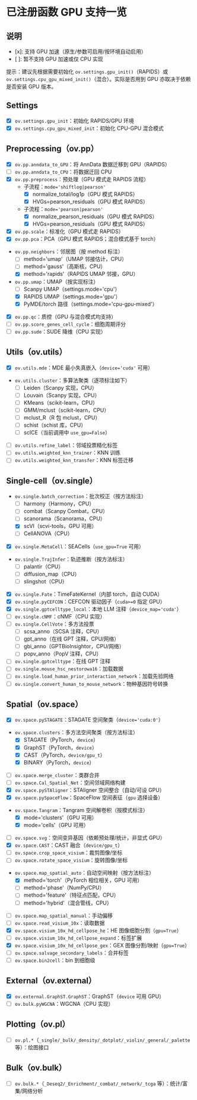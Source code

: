 # 已注册函数 GPU 支持一览

## 说明
- [x]: 支持 GPU 加速（原生/参数可启用/按环境自动启用）
- [ ]: 暂不支持 GPU 加速或仅 CPU 实现

提示：建议先根据需要初始化 `ov.settings.gpu_init()`（RAPIDS）或 `ov.settings.cpu_gpu_mixed_init()`（混合）。实际是否用到 GPU 亦取决于依赖是否安装 GPU 版本。

## Settings
- [x] `ov.settings.gpu_init`：初始化 RAPIDS/GPU 环境
- [x] `ov.settings.cpu_gpu_mixed_init`：初始化 CPU-GPU 混合模式

## Preprocessing（ov.pp）
- [x] `ov.pp.anndata_to_GPU`：将 AnnData 数据迁移到 GPU（RAPIDS）
- [ ] `ov.pp.anndata_to_CPU`：将数据迁回 CPU
- [x] `ov.pp.preprocess`：预处理（GPU 模式走 RAPIDS 流程）
  - 子流程：`mode='shiftlog|pearson'`
    - [x] normalize_total/log1p（GPU 模式 RAPIDS）
    - [x] HVGs=pearson_residuals（GPU 模式 RAPIDS）
  - 子流程：`mode='pearson|pearson'`
    - [x] normalize_pearson_residuals（GPU 模式 RAPIDS）
    - [x] HVGs=pearson_residuals（GPU 模式 RAPIDS）
- [x] `ov.pp.scale`：标准化（GPU 模式走 RAPIDS）
- [x] `ov.pp.pca`：PCA（GPU 模式 RAPIDS；混合模式基于 torch）
- `ov.pp.neighbors`：邻居图（按 method 标注）
  - [ ] method='umap'（UMAP 邻接估计，CPU）
  - [ ] method='gauss'（高斯核，CPU）
  - [x] method='rapids'（RAPIDS UMAP 邻接，GPU）
- `ov.pp.umap`：UMAP（按实现标注）
  - [ ] Scanpy UMAP（settings.mode='cpu'）
  - [x] RAPIDS UMAP（settings.mode='gpu'）
  - [x] PyMDE/torch 路径（settings.mode='cpu-gpu-mixed'）
- [x] `ov.pp.qc`：质控（GPU 与混合模式均支持）
- [ ] `ov.pp.score_genes_cell_cycle`：细胞周期评分
- [ ] `ov.pp.sude`：SUDE 降维（CPU 实现）

## Utils（ov.utils）
- [x] `ov.utils.mde`：MDE 最小失真嵌入（`device='cuda'` 可用）
- `ov.utils.cluster`：多算法聚类（逐项标注如下）
  - [ ] Leiden（Scanpy 实现，CPU）
  - [ ] Louvain（Scanpy 实现，CPU）
  - [ ] KMeans（scikit-learn，CPU）
  - [ ] GMM/mclust（scikit-learn，CPU）
  - [ ] mclust_R（R 包 mclust，CPU）
  - [ ] schist（schist 库，CPU）
  - [ ] scICE（当前调用中 `use_gpu=False`）
- [ ] `ov.utils.refine_label`：邻域投票精化标签
- [ ] `ov.utils.weighted_knn_trainer`：KNN 训练
- [ ] `ov.utils.weighted_knn_transfer`：KNN 标签迁移

## Single-cell（ov.single）
- `ov.single.batch_correction`：批次校正（按方法标注）
  - [ ] harmony（Harmony，CPU）
  - [ ] combat（Scanpy Combat，CPU）
  - [ ] scanorama（Scanorama，CPU）
  - [x] scVI（scvi-tools，GPU 可用）
  - [ ] CellANOVA（CPU）
- [x] `ov.single.MetaCell`：SEACells（`use_gpu=True` 可用）
- `ov.single.TrajInfer`：轨迹推断（按方法标注）
  - [ ] palantir（CPU）
  - [ ] diffusion_map（CPU）
  - [ ] slingshot（CPU）
- [x] `ov.single.Fate`：TimeFateKernel（内部 torch，自动 CUDA）
- [x] `ov.single.pyCEFCON`：CEFCON 驱动因子（`cuda>=0` 指定 GPU）
- [x] `ov.single.gptcelltype_local`：本地 LLM 注释（`device_map='cuda'`）
- [ ] `ov.single.cNMF`：cNMF（CPU 实现）
- [ ] `ov.single.CellVote`：多方法投票
  - [ ] scsa_anno（SCSA 注释，CPU）
  - [ ] gpt_anno（在线 GPT 注释，CPU/网络）
  - [ ] gbi_anno（GPTBioInsightor，CPU/网络）
  - [ ] popv_anno（PopV 注释，CPU）
- [ ] `ov.single.gptcelltype`：在线 GPT 注释
- [ ] `ov.single.mouse_hsc_nestorowa16`：加载数据
- [ ] `ov.single.load_human_prior_interaction_network`：加载先验网络
- [ ] `ov.single.convert_human_to_mouse_network`：物种基因符号转换

## Spatial（ov.space）
- [x] `ov.space.pySTAGATE`：STAGATE 空间聚类（`device='cuda:0'`）
- `ov.space.clusters`：多方法空间聚类（按方法标注）
  - [x] STAGATE（PyTorch，`device`）
  - [x] GraphST（PyTorch，`device`）
  - [x] CAST（PyTorch，`device/gpu_t`）
  - [x] BINARY（PyTorch，`device`）
- [ ] `ov.space.merge_cluster`：类群合并
- [ ] `ov.space.Cal_Spatial_Net`：空间邻域网络构建
- [x] `ov.space.pySTAligner`：STAligner 空间整合（自动/可设 GPU）
- [x] `ov.space.pySpaceFlow`：SpaceFlow 空间表征（`gpu` 选择设备）
- `ov.space.Tangram`：Tangram 空间解卷积（按模式标注）
  - [x] mode='clusters'（GPU 可用）
  - [x] mode='cells'（GPU 可用）
- [ ] `ov.space.svg`：空间变异基因（依赖预处理/统计，非显式 GPU）
- [x] `ov.space.CAST`：CAST 融合（`device/gpu_t`）
- [ ] `ov.space.crop_space_visium`：裁剪图像/坐标
- [ ] `ov.space.rotate_space_visium`：旋转图像/坐标
- `ov.space.map_spatial_auto`：自动空间映射（按方法标注）
  - [x] method='torch'（PyTorch 相位相关，GPU 可用）
  - [ ] method='phase'（NumPy/CPU）
  - [ ] method='feature'（特征点匹配，CPU）
  - [ ] method='hybrid'（混合管线，CPU）
- [ ] `ov.space.map_spatial_manual`：手动偏移
- [ ] `ov.space.read_visium_10x`：读取数据
- [x] `ov.space.visium_10x_hd_cellpose_he`：HE 图像细胞分割（`gpu=True`）
- [ ] `ov.space.visium_10x_hd_cellpose_expand`：标签扩展
- [x] `ov.space.visium_10x_hd_cellpose_gex`：GEX 图像分割/映射（`gpu=True`）
- [ ] `ov.space.salvage_secondary_labels`：合并标签
- [ ] `ov.space.bin2cell`：bin 到细胞级

## External（ov.external）
- [x] `ov.external.GraphST.GraphST`：GraphST（`device` 可用 GPU）
- [ ] `ov.bulk.pyWGCNA`：WGCNA（CPU 实现）

## Plotting（ov.pl）
- [ ] `ov.pl.*`（`_single/_bulk/_density/_dotplot/_violin/_general/_palette` 等）：绘图接口

## Bulk（ov.bulk）
- [ ] `ov.bulk.*`（`_Deseq2/_Enrichment/_combat/_network/_tcga` 等）：统计/富集/网络分析
